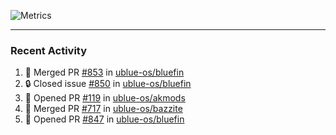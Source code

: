 ![Metrics](https://metrics.lecoq.io/KyleGospo?template=classic&base=header%2C%20activity%2C%20community%2C%20repositories%2C%20metadata&base.indepth=false&base.hireable=false&base.skip=false&config.timezone=America%2FLos_Angeles)

---
### Recent Activity
<!--START_SECTION:activity-->
1. 🎉 Merged PR [#853](https://github.com/ublue-os/bluefin/pull/853) in [ublue-os/bluefin](https://github.com/ublue-os/bluefin)
2. 🔒 Closed issue [#850](https://github.com/ublue-os/bluefin/issues/850) in [ublue-os/bluefin](https://github.com/ublue-os/bluefin)
3. 💪 Opened PR [#119](https://github.com/ublue-os/akmods/pull/119) in [ublue-os/akmods](https://github.com/ublue-os/akmods)
4. 🎉 Merged PR [#717](https://github.com/ublue-os/bazzite/pull/717) in [ublue-os/bazzite](https://github.com/ublue-os/bazzite)
5. 💪 Opened PR [#847](https://github.com/ublue-os/bluefin/pull/847) in [ublue-os/bluefin](https://github.com/ublue-os/bluefin)
<!--END_SECTION:activity-->

